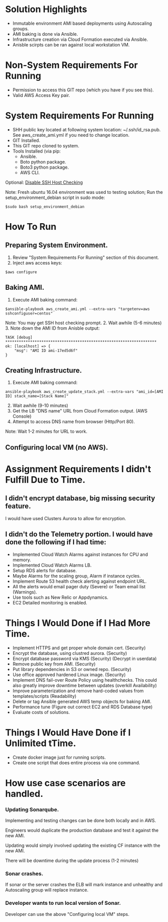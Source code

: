 # Solution Highlights

* Immutable environment AMI based deployments using Autoscaling groups. 
* AMI baking is done via Ansible.
* Infrastructure creation via Cloud Formation executed via Ansible.
* Anisble scirpts can be ran against local workstation VM.

# Non-System Requirements For Running

* Permission to access this GIT repo (which you have if you see this).
* Valid AWS Access Key pair.

# System Requirements For Running

* SHH public key located at following system location: ~/.ssh/id_rsa.pub. See aws_create_ami.yml if you need to change location.
* GIT Installed. 
* This GIT repo cloned to system.
* Tools Installed (via pip:
  * Ansible.
  * Boto python package.
  * Boto3 python package.
  * AWS CLI.
  
Optional:
[Disable SSH Host Checking](http://bencane.com/2013/07/22/ssh-disable-host-checking-for-scripts-automation/)

Note: Fresh ubuntu 16.04 environment was used to testing solution; Run the setup_environment_debian script in sudo mode:
```
$sudo bash setup_environment_debian
```

# How To Run

## Preparing System Environment.
1. Review "System Requirements For Running" section of this document.
2. Inject aws access keys:
```
$aws configure
```

## Baking AMI.

1. Execute AMI baking command:

```
$ansible-playbook aws_create_ami.yml --extra-vars "targetenv=aws sshconfiguser=centos"
```
Note: You may get SSH host checking prompt.
2. Wait awhile (5-6 minutes)
3. Note down the AMI ID from Anisble output:
```
TASK [debug] *******************************************************************
ok: [localhost] => {
    "msg": "AMI ID ami-17ed5d6f"
}
```

## Creating Infrastructure.

1. Execute AMI baking command:
```
ansible-playbook aws_create_update_stack.yml --extra-vars "ami_id=[AMI ID] stack_name=[Stack Name]"
```
2. Wait awhile (9-10 minutes)
3. Get the LB "DNS name" URL from Cloud Formation output. (AWS Console)
4. Attempt to access DNS name from browser (Http/Port 80).

Note: Wait 1-2 minutes for URL to work.

## Configuring local VM (no AWS).

# Assignment Requirements I didn't Fulfill Due to Time.

## I didn't encrypt database, big missing security feature.
I would have used Clusters Aurora to allow for encryption.

## I didn't do the Telemetry portion. I would have done the following if I had time:
* Implemented Cloud Watch Alarms against instances for CPU and memory. 
* Implemented Cloud Watch Alarms LB.
* Setup RDS alerts for database.
* Maybe Alarms for the scaling group, Alarm if instance cycles.
* Implement Route 53 health check alerting against endpoint URL. 
* All the alerts would email pager duty (Severe) or Team email list (Warnings).
* Use tools such as New Relic or Appdynamics.
* EC2 Detailed monitoring is enabled.

# Things I Would Done if I Had More Time.

* Implement HTTPS and get proper whole domain cert. (Security)
* Encrypt the database, using clustred aurora. (Security)
* Encrypt database password via KMS (Security) (Decrypt in userdata)
* Remove public key from AMI. (Security)
* Put library dependencies in S3 or owned repo. (Security)
* Use office approved hardened Linux image. (Security)
* Implement DNS fail-over Route Policy using healthchecks. This could also greatly improve downtime between updates (overkill Availability) 
* Improve parameterization and remove hard-coded values from templates/scripts (Readability)
* Delete or tag Ansible generated AWS temp objects for baking AMI.
* Performance tune (Figure out correct EC2 and RDS Database type)
* Evaluate costs of solutions.

# Things I Would Have Done if I Unlimited tTime.
* Create docker image just for running scripts.
* Create one script that does entire process via one command.

# How use case scenarios are handled.

### Updating Sonarqube.

Implementing and testing changes can be done both locally and in AWS.

Engineers would duplicate the production database and test it against the new AMI.

Updating would simply involved updating the existing CF instance with the new AMI.

There will be downtime during the update process (1-2 minutes)

### Sonar crashes.

If sonar or the server crashes the ELB will mark instance and unhealthy and Autoscaling group will replace instance.

### Developer wants to run local version of Sonar.

Developer can use the above "Configuring local VM" steps.
